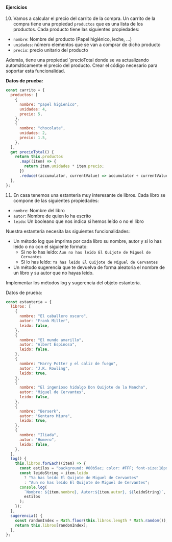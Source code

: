 #### Ejercicios

10. Vamos a calcular el precio del carrito de la compra. Un carrito de la compra tiene una propiedad `productos` que es una lista de los productos. Cada producto tiene las siguientes propiedades:

- `nombre`: Nombre del producto (Papel higiénico, leche, ...)
- `unidades`: número elementos que se van a comprar de dicho producto
- `precio`: precio unitario del producto

Además, tiene una propiedad `precioTotal donde se va actualizando automáticamente el precio del producto. Crear el código necesario para soportar esta funcionalidad.

**Datos de prueba:**

```javascript
const carrito = {
  productos: [
    {
      nombre: "papel higienico",
      unidades: 4,
      precio: 5,
    },
    {
      nombre: "chocolate",
      unidades: 2,
      precio: 1.5,
    },
  ],
  get precioTotal() {
    return this.productos
      .map((item) => {
        return item.unidades * item.precio;
      })
      .reduce((accumulator, currentValue) => accumulator + currentValue, 0);
  },
};
```

11. En casa tenemos una estantería muy interesante de libros. Cada libro se compone de las siguientes propiedades:

- `nombre`: Nombre del libro
- `autor`: Nombre de quien lo ha escrito
- `leido`: Un booleano que nos indica si hemos leído o no el libro

Nuestra estantería necesita las siguientes funcionalidades:

- Un método log que imprima por cada libro su nombre, autor y si lo has leído o no con el siguiente formato:
  - Si no lo has leído: `Aun no has leído El Quijote de Miguel de Cervantes`
  - Si lo has leído: `Ya has leído El Quijote de Miguel de Cervantes`
- Un método sugerencia que te devuelva de forma aleatoria el nombre de un libro y su autor que no hayas leído.

Implementar los métodos log y sugerencia del objeto estantería.

Datos de prueba:

```javascript
const estanteria = {
  libros: [
    {
      nombre: "El caballero oscuro",
      autor: "Frank Miller",
      leido: false,
    },
    {
      nombre: "El mundo amarillo",
      autor: "Albert Espinosa",
      leido: false,
    },
    {
      nombre: "Harry Potter y el caliz de fuego",
      autor: "J.K. Rowling",
      leido: true,
    },
    {
      nombre: "El ingenioso hidalgo Don Quijote de la Mancha",
      autor: "Miguel de Cervantes",
      leido: false,
    },
    {
      nombre: "Berserk",
      autor: "Kentaro Miura",
      leido: true,
    },
    {
      nombre: "Iliada",
      autor: "Homero",
      leido: false,
    },
  ],
  log() {
    this.libros.forEach((item) => {
      const estilos = "background: #00b5ac; color: #FFF; font-size:18px;";
      const leidoString = item.leido
        ? "Ya has leído El Quijote de Miguel de Cervantes"
        : "Aun no has leído El Quijote de Miguel de Cervantes";
      console.log(
        `Nombre: ${item.nombre}, Autor:${item.autor}, ${leidoString}`,
        estilos
      );
    });
  },
  sugerencia() {
    const randomIndex = Math.floor(this.libros.length * Math.random());
    return this.libros[randomIndex];
  },
};
```
